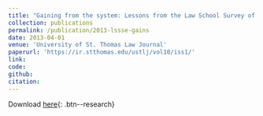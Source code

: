```yaml
---
title: "Gaining from the system: Lessons from the Law School Survey of Student Engagement about how students benefit from law school"
collection: publications
permalink: /publication/2013-lssse-gains
date: 2013-04-01
venue: 'University of St. Thomas Law Journal'
paperurl: 'https://ir.stthomas.edu/ustlj/vol10/iss1/'
link: 
code: 
github: 
citation:
---
```

Download [here]('https://ir.stthomas.edu/cgi/viewcontent.cgi?article=1306&context=ustlj'){: .btn--research}

